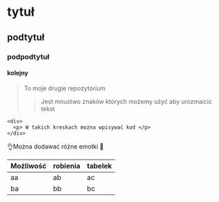 # tytuł
## podtytuł 
### podpodtytuł
#### kolejny 

>To moje drugie repozytorium
>>Jest mnustwo znaków których możemy użyć aby urozmaicic tekst

```
<div>
  <p> W takich kreskach można wpisywać kod </p>
</div>
```

👌Można dodawać różne emotki 🌱

| Możliwość | robienia | tabelek | 
| --- | --- | --- |
| aa | ab | ac |  
| ba | bb | bc |  
